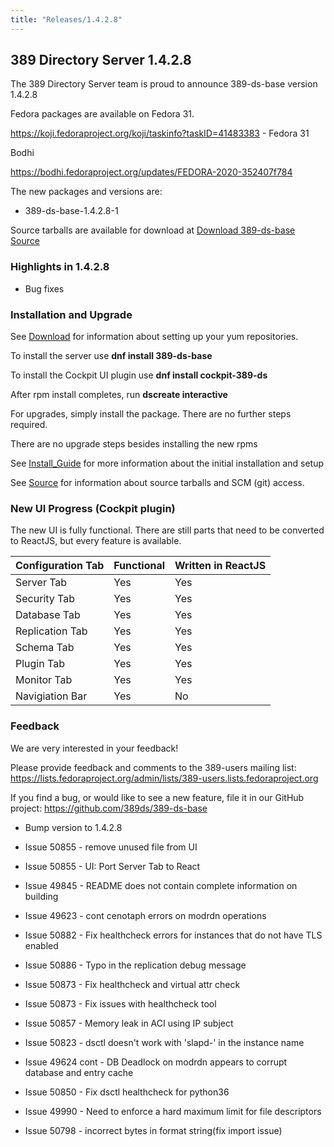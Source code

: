 ```yaml
---
title: "Releases/1.4.2.8"
---
```


389 Directory Server 1.4.2.8
-----------------------------

The 389 Directory Server team is proud to announce 389-ds-base version 1.4.2.8

Fedora packages are available on Fedora 31.

<https://koji.fedoraproject.org/koji/taskinfo?taskID=41483383> - Fedora 31

Bodhi

<https://bodhi.fedoraproject.org/updates/FEDORA-2020-352407f784>

The new packages and versions are:

- 389-ds-base-1.4.2.8-1

Source tarballs are available for download at [Download 389-ds-base Source](https://releases.pagure.org/389-ds-base/389-ds-base-1.4.2.8.tar.bz2)

### Highlights in 1.4.2.8

- Bug fixes

### Installation and Upgrade 

See [Download](../download.html) for information about setting up your yum repositories.

To install the server use **dnf install 389-ds-base**

To install the Cockpit UI plugin use **dnf install cockpit-389-ds**

After rpm install completes, run **dscreate interactive**

For upgrades, simply install the package.  There are no further steps required.

There are no upgrade steps besides installing the new rpms 

See [Install\_Guide](../howto/howto-install-389.html) for more information about the initial installation and setup

See [Source](../development/source.html) for information about source tarballs and SCM (git) access.

### New UI Progress (Cockpit plugin)

The new UI is fully functional.  There are still parts that need to be converted to ReactJS, but every feature is available.

|Configuration Tab  |Functional  |Written in ReactJS |
|-------------------|------------|-------------------|
|Server Tab         |Yes         |Yes                |
|Security Tab       |Yes         |Yes                |
|Database Tab       |Yes         |Yes                |
|Replication Tab    |Yes         |Yes                |
|Schema Tab         |Yes         |Yes                |
|Plugin Tab         |Yes         |Yes                |
|Monitor Tab        |Yes         |Yes                |
|Navigiation Bar    |Yes         |No                 |


### Feedback

We are very interested in your feedback!

Please provide feedback and comments to the 389-users mailing list: <https://lists.fedoraproject.org/admin/lists/389-users.lists.fedoraproject.org>

If you find a bug, or would like to see a new feature, file it in our GitHub project: <https://github.com/389ds/389-ds-base>

- Bump version to 1.4.2.8
- Issue 50855 - remove unused file from UI
- Issue 50855 - UI: Port Server Tab to React
- Issue 49845 - README does not contain complete information on building
- Issue 49623 - cont cenotaph errors on modrdn operations
- Issue 50882 - Fix healthcheck errors for instances that do not have TLS enabled
- Issue 50886 - Typo in the replication debug message
- Issue 50873 - Fix healthcheck and virtual attr check
- Issue 50873 - Fix issues with healthcheck tool
- Issue 50857 - Memory leak in ACI using IP subject
- Issue 50823 - dsctl doesn't work with 'slapd-' in the instance name
- Issue 49624 cont - DB Deadlock on modrdn appears to corrupt database and entry cache
- Issue 50850 - Fix dsctl healthcheck for python36
- Issue 49990 - Need to enforce a hard maximum limit for file descriptors

- Issue 50798 - incorrect bytes in format string(fix import issue)


